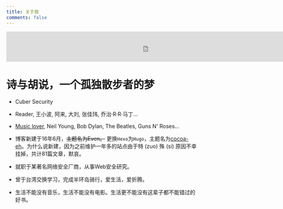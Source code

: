 ```yaml
---
title: 关于我
comments: false
---
```

<script src="https://blog-1252261399.cos.ap-beijing.myqcloud.com/pangu.js"></script>

<iframe src="https://open.spotify.com/embed/track/0bIGNGUqgpB82sAksxonkZ" width="750" height="80" frameborder="0" allowtransparency="true" allow="encrypted-media"></iframe>

# 诗与胡说，一个孤独散步者的梦
- Cuber Security
- Reader, 王小波, 阿来, 大刘, 张佳玮, 乔治·R·R·马丁...
- [Music lover](http://music.163.com/#/user/home?id=38234240), Neil Young, Bob Dylan, The Beatles, Guns N' Roses...

- 博客新建于16年6月，~~主题名为Even。~~ 更换`Hexo`为`Hugo`，主题名为[cocoa-eh](https://github.com/fuegowolf/cocoa-eh-hugo-theme)。为什么说新建，因为之前维护一年多的站点由于特 (zuo) 殊 (si) 原因不幸挂掉，共计81篇文章，默哀。
- 就职于某著名网络安全厂商，从事Web安全研究。
- 曾于台湾交换学习，完成半环岛骑行，爱生活，爱折腾。
- 生活不能没有音乐，生活不能没有电影。生活更不能没有这辈子都不能错过的好书。

<script>pangu.spacingPage();</script>


